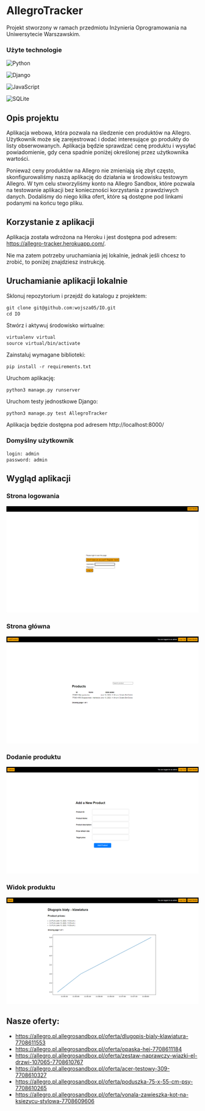 # AllegroTracker
Projekt stworzony w ramach przedmiotu Inżynieria Oprogramowania na Uniwersytecie Warszawskim.

### Użyte technologie

![Python](https://img.shields.io/badge/python-3670A0?style=for-the-badge&logo=python&logoColor=ffdd54)

![Django](https://img.shields.io/badge/django-%23092E20.svg?style=for-the-badge&logo=django&logoColor=white)

![JavaScript](https://img.shields.io/badge/javascript-%23323330.svg?style=for-the-badge&logo=javascript&logoColor=%23F7DF1E)

![SQLite](https://img.shields.io/badge/sqlite-%2307405e.svg?style=for-the-badge&logo=sqlite&logoColor=white)

## Opis projektu
Aplikacja webowa, która pozwala na śledzenie cen produktów na Allegro. Użytkownik może się zarejestrować i dodać 
interesujące go produkty do listy obserwowanych. Aplikacja będzie sprawdzać cenę produktu i wysyłać powiadomienie, gdy 
cena spadnie poniżej określonej przez użytkownika wartości.

Ponieważ ceny produktów na Allegro nie zmieniają się zbyt często, skonfigurowaliśmy naszą aplikację do działania 
w środowisku testowym Allegro. W tym celu stworzyliśmy konto na Allegro Sandbox, które pozwala na testowanie aplikacji
bez konieczności korzystania z prawdziwych danych. Dodaliśmy do niego kilka ofert, które są dostępne pod linkami
podanymi na końcu tego pliku.

## Korzystanie z aplikacji
Aplikacja została wdrożona na Heroku i jest dostępna pod adresem:
https://allegro-tracker.herokuapp.com/.

Nie ma zatem potrzeby uruchamiania jej lokalnie, jednak jeśli chcesz to zrobić, to poniżej znajdziesz instrukcję.

## Uruchamianie aplikacji lokalnie

Sklonuj repozytorium i przejdź do katalogu z projektem:
```shell
git clone git@github.com:wojsza05/IO.git
cd IO
```

Stwórz i aktywuj środowisko wirtualne:
```shell
virtualenv virtual
source virtual/bin/activate
```

Zainstaluj wymagane biblioteki:
```shell
pip install -r requirements.txt
```

Uruchom aplikację:
```shell
python3 manage.py runserver
```

Uruchom testy jednostkowe Django:
```shell
python3 manage.py test AllegroTracker
```

Aplikacja będzie dostępna pod adresem http://localhost:8000/

### Domyślny użytkownik
    login: admin
    password: admin

## Wygląd aplikacji
### Strona logowania
![Strona logowania](./images/LoginPage.png)

### Strona główna
![Strona główna](./images/MainPage.png)

### Dodanie produktu
![Dodanie produktu](./images/AddProduct.png)

### Widok produktu
![Widok produktu](./images/DetailView.png)

## Nasze oferty:
- https://allegro.pl.allegrosandbox.pl/oferta/dlugopis-bialy-klawiatura-7708611553
- https://allegro.pl.allegrosandbox.pl/oferta/opaska-hej-7708611184
- https://allegro.pl.allegrosandbox.pl/oferta/zestaw-naprawczy-wiazki-el-drzwi-107065-7708610767
- https://allegro.pl.allegrosandbox.pl/oferta/acer-testowy-309-7708610327
- https://allegro.pl.allegrosandbox.pl/oferta/poduszka-75-x-55-cm-psy-7708610265
- https://allegro.pl.allegrosandbox.pl/oferta/vonala-zawieszka-kot-na-ksiezycu-stylowa-7708609606
